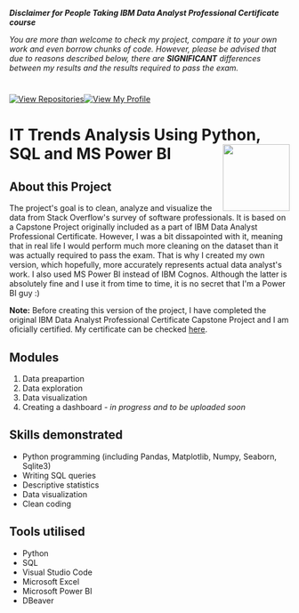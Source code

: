 ***Disclaimer for People Taking IBM Data Analyst Professional Certificate course***

*You are more than welcome to check my project, compare it to your own work and even borrow chunks of code. However, please be advised that due to reasons described below, there are **SIGNIFICANT** differences between my results and the results required to pass the exam.*

#

[![View Repositories](https://img.shields.io/badge/View-My_Repositories-blue?logo=GitHub)](https://github.com/jarsonX?tab=repositories)[![View My Profile](https://img.shields.io/badge/View-My_Profile-green?logo=GitHub)](https://github.com/jarsonX) 

# IT Trends Analysis Using Python, SQL and MS Power BI<img src="https://raw.githubusercontent.com/roshangrewal/IBM-Data-Science-Professional-Certification/master/IBM-Banner.png" align="right" width="120" />

## About this Project
The project's goal is to clean, analyze and visualize the data from Stack Overflow's survey of software professionals. It is based on a Capstone Project originally included as a part of IBM Data Analyst Professional Certificate. However, I was a bit dissapointed with it, meaning that in real life I would perform much more cleaning on the dataset than it was actually required to pass the exam. That is why I created my own version, which hopefully, more accurately represents actual data analyst's work. I also used MS Power BI instead of IBM Cognos. Although the latter is absolutely fine and I use it from time to time, it is no secret that I'm a Power BI guy :)

**Note:** Before creating this version of the project, I have completed the original IBM Data Analyst Professional Certificate Capstone Project and I am oficially certified. My certificate can be checked [here](https://www.coursera.org/account/accomplishments/specialization/certificate/BZ2NP28BTXYE).



## Modules
1. Data preapartion
2. Data exploration
3. Data visualization
4. Creating a dashboard *- in progress and to be uploaded soon*

## Skills demonstrated
- Python programming (including Pandas, Matplotlib, Numpy, Seaborn, Sqlite3)
- Writing SQL queries
- Descriptive statistics
- Data visualization
- Clean coding

## Tools utilised
- Python
- SQL
- Visual Studio Code
- Microsoft Excel
- Microsoft Power BI
- DBeaver
